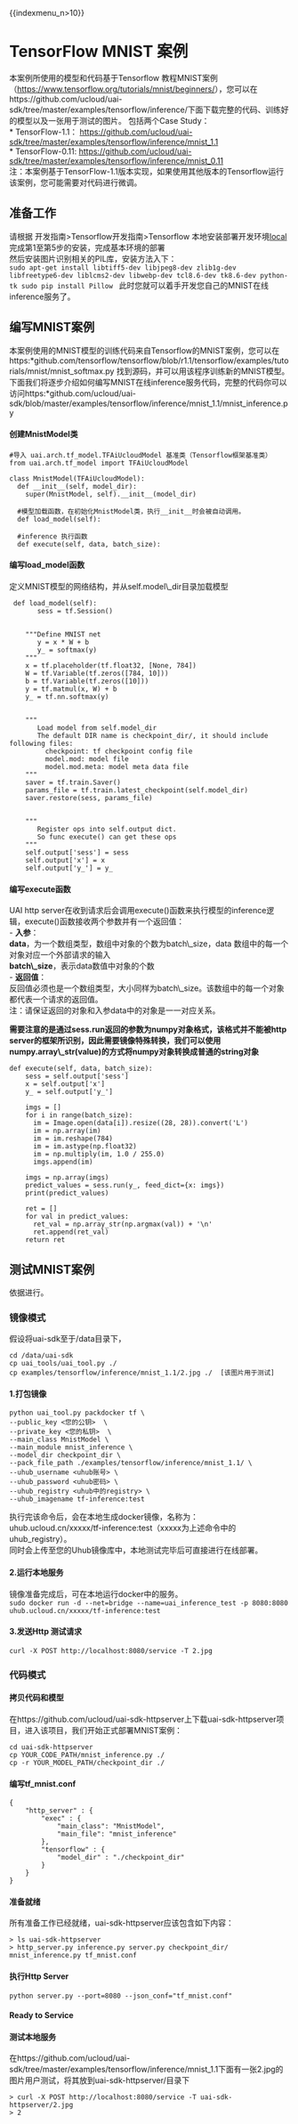 {{indexmenu_n>10}}

# TensorFlow MNIST 案例

本案例所使用的模型和代码基于Tensorflow
教程MNIST案例（<https://www.tensorflow.org/tutorials/mnist/beginners/>），您可以在https://github.com/ucloud/uai-sdk/tree/master/examples/tensorflow/inference/下面下载完整的代码、训练好的模型以及一张用于测试的图片。
包括两个Case Study：  
\* TensorFlow-1.1：
<https://github.com/ucloud/uai-sdk/tree/master/examples/tensorflow/inference/mnist_1.1>  
\* TensorFlow-0.11:
<https://github.com/ucloud/uai-sdk/tree/master/examples/tensorflow/inference/mnist_0.11>  
注：本案例基于TensorFlow-1.1版本实现，如果使用其他版本的Tensorflow运行该案例，您可能需要对代码进行微调。

## 准备工作

请根据 开发指南\>Tensorflow开发指南\>Tensorflow
本地安装部署开发环境[local](/ai/uai-inference/guide/tensorflow/local)完成第1至第5步的安装，完成基本环境的部署  
然后安装图片识别相关的PIL库，安装方法入下：  
`sudo apt-get install libtiff5-dev libjpeg8-dev zlib1g-dev
libfreetype6-dev liblcms2-dev libwebp-dev tcl8.6-dev tk8.6-dev python-tk
sudo pip install Pillow
` 此时您就可以着手开发您自己的MNIST在线inference服务了。

## 编写MNIST案例

本案例使用的MNIST模型的训练代码来自Tensorflow的MNIST案例，您可以在https:*github.com/tensorflow/tensorflow/blob/r1.1/tensorflow/examples/tutorials/mnist/mnist\_softmax.py
找到源码，并可以用该程序训练新的MNIST模型。  
下面我们将逐步介绍如何编写MNIST在线inference服务代码，完整的代码你可以访问https:*github.com/ucloud/uai-sdk/blob/master/examples/tensorflow/inference/mnist\_1.1/mnist\_inference.py

#### 创建MnistModel类

    #导入 uai.arch.tf_model.TFAiUcloudModel 基准类（Tensorflow框架基准类）
    from uai.arch.tf_model import TFAiUcloudModel
    
    class MnistModel(TFAiUcloudModel):
      def __init__(self, model_dir):
        super(MnistModel, self).__init__(model_dir)
    
      #模型加载函数，在初始化MnistModel类，执行__init__时会被自动调用。
      def load_model(self):
    
      #inference 执行函数
      def execute(self, data, batch_size):

#### 编写load\_model函数

定义MNIST模型的网络结构，并从self.model\\\_dir目录加载模型  

``` 
 def load_model(self):  
       sess = tf.Session()


    """Define MNIST net
       y = x * W + b
       y_ = softmax(y)
    """
    x = tf.placeholder(tf.float32, [None, 784])
    W = tf.Variable(tf.zeros([784, 10]))
    b = tf.Variable(tf.zeros([10]))
    y = tf.matmul(x, W) + b
    y_ = tf.nn.softmax(y)


    """
       Load model from self.model_dir
       The default DIR name is checkpoint_dir/, it should include following files:
         checkpoint: tf checkpoint config file
         model.mod: model file
         model.mod.meta: model meta data file
    """
    saver = tf.train.Saver()
    params_file = tf.train.latest_checkpoint(self.model_dir)
    saver.restore(sess, params_file)


    """
       Register ops into self.output dict.
       So func execute() can get these ops
    """
    self.output['sess'] = sess
    self.output['x'] = x
    self.output['y_'] = y_
```

#### 编写execute函数

UAI http
server在收到请求后会调用execute()函数来执行模型的inference逻辑，execute()函数接收两个参数并有一个返回值：  
\- **入参**：  
**data**，为一个数组类型，数组中对象的个数为batch\\\_size，data 数组中的每一个对象对应一个外部请求的输入  
**batch\\\_size**，表示data数值中对象的个数  
\- **返回值**：  
反回值必须也是一个数组类型，大小同样为batch\\\_size。该数组中的每一个对象都代表一个请求的返回值。  
注：请保证返回的对象和入参data中的对象是一一对应关系。

**需要注意的是通过sess.run返回的参数为numpy对象格式，该格式并不能被http
server的框架所识别，因此需要镜像特殊转换，我们可以使用numpy.array\\\_str(value)的方式将numpy对象转换成普通的string对象**

    def execute(self, data, batch_size):
        sess = self.output['sess']
        x = self.output['x']
        y_ = self.output['y_']
    
        imgs = []
        for i in range(batch_size):
          im = Image.open(data[i]).resize((28, 28)).convert('L')
          im = np.array(im)
          im = im.reshape(784)
          im = im.astype(np.float32)
          im = np.multiply(im, 1.0 / 255.0)
          imgs.append(im)
    
        imgs = np.array(imgs)
        predict_values = sess.run(y_, feed_dict={x: imgs})
        print(predict_values)
    
        ret = []
        for val in predict_values:
          ret_val = np.array_str(np.argmax(val)) + '\n'
          ret.append(ret_val)
        return ret

## 测试MNIST案例

依据[](/ai/uai-inference/guide/tensorflow/test)进行。

### 镜像模式

假设将uai-sdk至于/data目录下，

    cd /data/uai-sdk
    cp uai_tools/uai_tool.py ./
    cp examples/tensorflow/inference/mnist_1.1/2.jpg ./  [该图片用于测试]

#### 1.打包镜像

    python uai_tool.py packdocker tf \
    --public_key <您的公钥>  \
    --private_key <您的私钥>  \
    --main_class MnistModel \
    --main_module mnist_inference \
    --model_dir checkpoint_dir \
    --pack_file_path ./examples/tensorflow/inference/mnist_1.1/ \
    --uhub_username <uhub账号> \
    --uhub_password <uhub密码> \
    --uhub_registry <uhub中的registry> \
    --uhub_imagename tf-inference:test

执行完该命令后，会在本地生成docker镜像，名称为：uhub.ucloud.cn/xxxxx/tf-inference:test（xxxxx为上述命令中的uhub\_registry）。  
同时会上传至您的Uhub镜像库中，本地测试完毕后可直接进行在线部署。  

#### 2.运行本地服务

镜像准备完成后，可在本地运行docker中的服务。  
`sudo docker run -d --net=bridge --name=uai_inference_test -p 8080:8080
uhub.ucloud.cn/xxxxx/tf-inference:test
`

#### 3.发送Http 测试请求

    curl -X POST http://localhost:8080/service -T 2.jpg

### 代码模式

#### 拷贝代码和模型

在https://github.com/ucloud/uai-sdk-httpserver上下载uai-sdk-httpserver项目，进入该项目，我们开始正式部署MNIST案例：

    cd uai-sdk-httpserver
    cp YOUR_CODE_PATH/mnist_inference.py ./
    cp -r YOUR_MODEL_PATH/checkpoint_dir ./

#### 编写tf\_mnist.conf

    {
        "http_server" : {
            "exec" : {
                "main_class": "MnistModel",
                "main_file": "mnist_inference"
            },
            "tensorflow" : {
                "model_dir" : "./checkpoint_dir"
            }
        }
    }

#### 准备就绪

所有准备工作已经就绪，uai-sdk-httpserver应该包含如下内容：

    > ls uai-sdk-httpserver
    > http_server.py inference.py server.py checkpoint_dir/ mnist_inference.py tf_mnist.conf

#### 执行Http Server

``` 
python server.py --port=8080 --json_conf="tf_mnist.conf" 
```

#### Ready to Service

#### 测试本地服务

在https://github.com/ucloud/uai-sdk/tree/master/examples/tensorflow/inference/mnist\_1.1下面有一张2.jpg的图片用户测试，将其放到uai-sdk-httpserver/目录下

    > curl -X POST http://localhost:8080/service -T uai-sdk-httpserver/2.jpg
    > 2
